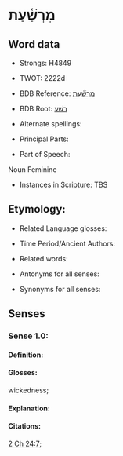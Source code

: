 # מִרְשַׁ֫עַת

<!-- Status: S2="NeedsEdits" -->
<!-- Lexica used for edits:   -->

## Word data

* Strongs: H4849

* TWOT: 2222d

* BDB Reference: [מִרְשַׁ֫עַת](rc://en/bdb/dict/t.et.af)

* BDB Root: [רשׁע](rc://en/bdb/dict/t.et.aa)

* Alternate spellings:

* Principal Parts:

* Part of Speech:

Noun Feminine

* Instances in Scripture: TBS

## Etymology:

* Related Language glosses:

* Time Period/Ancient Authors:

* Related words:

* Antonyms for all senses:

* Synonyms for all senses:

## Senses

### Sense 1.0:

#### Definition:

#### Glosses:

wickedness; 

#### Explanation:

#### Citations:

[2 Ch 24:7](rc://he/uhb/book/2ch/24/7); 

